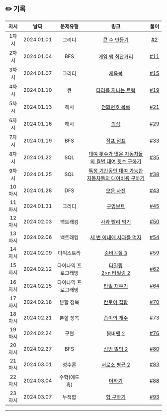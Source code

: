 ## ✏️ 기록

| 차시 |    날짜    | 문제유형 | 링크 |                                  풀이                                   |
|:----:|:---------:|:----:|:-----:|:---------------------------------------------------------------------:|
| 1차시 | 2024.01.01 |  그리디  | <a href="https://school.programmers.co.kr/learn/courses/30/lessons/42883">큰 수 만들기</a>   | [#2](https://github.com/AlgoLeadMe/AlgoLeadMe-4/pull/2) |
| 2차시 | 2024.01.04 |  BFS  | <a href="https://school.programmers.co.kr/learn/courses/30/lessons/1844">게임 맵 최단거리</a>   | [#11](https://github.com/AlgoLeadMe/AlgoLeadMe-4/pull/11) |
| 3차시 | 2024.01.07 |  그리디  | <a href="https://school.programmers.co.kr/learn/courses/30/lessons/42862">체육복</a>   | [#15](https://github.com/AlgoLeadMe/AlgoLeadMe-4/pull/15) |
| 4차시 | 2024.01.10 |  큐  | <a href="https://school.programmers.co.kr/learn/courses/30/lessons/42583">다리를 지나는 트럭</a>   | [#19](https://github.com/AlgoLeadMe/AlgoLeadMe-4/pull/19) |
| 5차시 | 2024.01.13 |  해시  | <a href="https://school.programmers.co.kr/learn/courses/30/lessons/42577">전화번호 목록</a>   | [#21](https://github.com/AlgoLeadMe/AlgoLeadMe-4/pull/21) |
| 6차시 | 2024.01.16 |  해시  | <a href="https://school.programmers.co.kr/learn/courses/30/lessons/42578">의상</a>   | [#29](https://github.com/AlgoLeadMe/AlgoLeadMe-4/pull/29) |
| 7차시 | 2024.01.19 |  BFS  | <a href="https://www.acmicpc.net/problem/14248">점프 점프</a>   | [#33](https://github.com/AlgoLeadMe/AlgoLeadMe-4/pull/33) |
| 8차시 | 2024.01.22 |  SQL  | <a href="https://school.programmers.co.kr/learn/courses/30/lessons/151139">대여 횟수가 많은 자동차들의 월별 대여 횟수 구하기</a>   | [#35](https://github.com/AlgoLeadMe/AlgoLeadMe-4/pull/35) |
| 9차시 | 2024.01.25 |  SQL  | <a href="https://school.programmers.co.kr/learn/courses/30/lessons/157339">특정 기간동안 대여 가능한 자동차들의 대여비용 구하기</a>   | [#38](https://github.com/AlgoLeadMe/AlgoLeadMe-4/pull/38) |
| 10차시 | 2024.01.28 |  DFS  | <a href="https://school.programmers.co.kr/learn/courses/30/lessons/84512">모음 사전</a>   | [#43](https://github.com/AlgoLeadMe/AlgoLeadMe-4/pull/43) |
| 11차시 | 2024.01.31 |  그리디  | <a href="https://school.programmers.co.kr/learn/courses/30/lessons/42885">구명보트</a>   | [#45](https://github.com/AlgoLeadMe/AlgoLeadMe-4/pull/45) |
| 12차시 | 2024.02.03 |  백트래킹  | <a href="https://www.acmicpc.net/problem/26170">사과 빨리 먹기</a>   | [#50](https://github.com/AlgoLeadMe/AlgoLeadMe-4/pull/50) |
| 13차시 | 2024.02.06 |  백트래킹  | <a href="https://www.acmicpc.net/problem/26169">세 번 이내에 사과를 먹자</a>   | [#54](https://github.com/AlgoLeadMe/AlgoLeadMe-4/pull/54) |
| 14차시 | 2024.02.09 |  다익스트라  | <a href="https://www.acmicpc.net/problem/13549">숨바꼭질 3</a>   | [#59](https://github.com/AlgoLeadMe/AlgoLeadMe-4/pull/59) |
| 15차시 | 2024.02.12 |  다이나믹 프로그래밍  | <a href="https://www.acmicpc.net/problem/1793">타일링</a><br/><a href="https://www.acmicpc.net/problem/11727">2×n 타일링 2</a>  | [#62](https://github.com/AlgoLeadMe/AlgoLeadMe-4/pull/62) |
| 16차시 | 2024.02.15 |  다이나믹 프로그래밍  | <a href="https://www.acmicpc.net/problem/2133">타일 채우기</a>  | [#64](https://github.com/AlgoLeadMe/AlgoLeadMe-4/pull/64) |
| 17차시 | 2024.02.18 |  분할 정복  | <a href="https://www.acmicpc.net/problem/4779">칸토어 집합</a>  | [#70](https://github.com/AlgoLeadMe/AlgoLeadMe-4/pull/70) |
| 18차시 | 2024.02.21 |  분할 정복  | <a href="https://www.acmicpc.net/problem/1780">종이의 개수</a>  | [#73](https://github.com/AlgoLeadMe/AlgoLeadMe-4/pull/73) |
| 19차시 | 2024.02.24 |  구현  | <a href="https://www.acmicpc.net/problem/16919">봄버맨 2</a>  | [#76](https://github.com/AlgoLeadMe/AlgoLeadMe-4/pull/76) |
| 20차시 | 2024.02.27 |  BFS  | <a href="https://www.acmicpc.net/problem/6593">상범 빌딩 2</a>  | [#80](https://github.com/AlgoLeadMe/AlgoLeadMe-4/pull/80) |
| 21차시 | 2024.03.01 |  정수론  | <a href="https://www.acmicpc.net/problem/21920">서로소 평균 2</a>  | [#83](https://github.com/AlgoLeadMe/AlgoLeadMe-4/pull/83) |
| 22차시 | 2024.03.04 |  수학(애드 혹)  | <a href="https://www.acmicpc.net/problem/28419">더하기 </a>  | [#88](https://github.com/AlgoLeadMe/AlgoLeadMe-4/pull/88) |
| 23차시 | 2024.03.07 |  누적합  | <a href="https://www.acmicpc.net/problem/11441">합 구하기</a>  | [#93](https://github.com/AlgoLeadMe/AlgoLeadMe-4/pull/93) |

---
